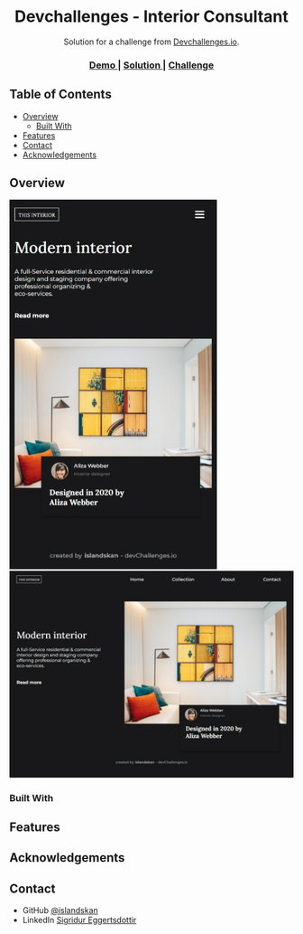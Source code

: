 <h1 align="center">Devchallenges - Interior Consultant</h1>

<div align="center">
   Solution for a challenge from  <a href="http://devchallenges.io" target="_blank">Devchallenges.io</a>.
</div>

<div align="center">
  <h3>
    <a href="https://islandskan-interior-consultant.netlify.app/">
      Demo
    </a>
    <span> | </span>
    <a href="https://github.com/islandskan/devchallenges-responsive-interior-consultant">
      Solution
    </a>
    <span> | </span>
    <a href="https://devchallenges.io/challenges/Jymh2b2FyebRTUljkNcb">
      Challenge
    </a>
  </h3>
</div>

<!-- TABLE OF CONTENTS -->

## Table of Contents

- [Overview](#overview)
  - [Built With](#built-with)
- [Features](#features)
- [Contact](#contact)
- [Acknowledgements](#acknowledgements)

<!-- OVERVIEW -->

## Overview

![screenshot](./img_01.jpeg)
![screenshot](./img_02.jpeg)

### Built With

<!-- This section should list any major frameworks that you built your project using. Here are a few examples.-->

## Features

## Acknowledgements

## Contact

- GitHub [@islandskan](https://github.com/islandskan)
- LinkedIn [Sigridur Eggertsdottir](https://www.linkedin.com/in/sigridureggertsdottir/)

